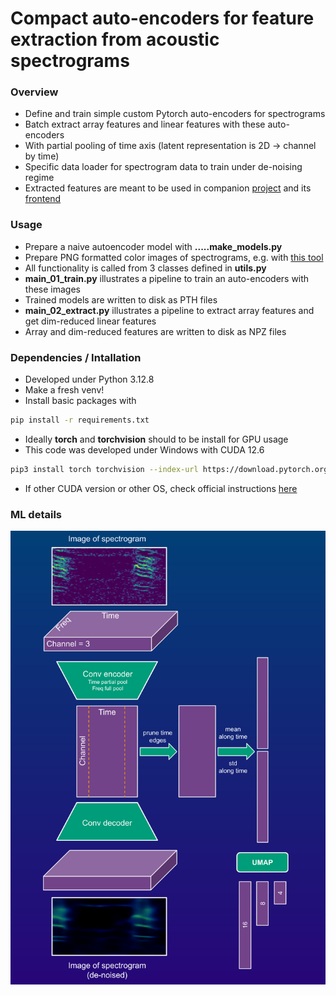 # Compact auto-encoders for feature extraction from acoustic spectrograms  

### Overview
* Define and train simple custom Pytorch auto-encoders for spectrograms
* Batch extract array features and linear features with these auto-encoders
* With partial pooling of time axis (latent representation is 2D -> channel by time)
* Specific data loader for spectrogram data to train under de-noising regime
* Extracted features are meant to be used in companion [project](https://github.com/sergezaugg/spectrogram_image_clustering) and its [frontend](https://spectrogram-image-clustering.streamlit.app/)

### Usage 
*  Prepare a naive autoencoder model with **.....make_models.py**
*  Prepare PNG formatted color images of spectrograms, e.g. with [this tool](https://github.com/sergezaugg/xeno_canto_organizer)
*  All functionality is called from 3 classes defined in **utils.py**
*  **main_01_train.py** illustrates a pipeline to train an auto-encoders with these images
*  Trained models are written to disk as PTH files 
*  **main_02_extract.py** illustrates a pipeline to extract array features and get dim-reduced linear features
*  Array and dim-reduced features are written to disk as NPZ files

### Dependencies / Intallation
* Developed under Python 3.12.8
* Make a fresh venv!
* Install basic packages with
```bash 
pip install -r requirements.txt
```
* Ideally **torch** and **torchvision** should to be install for GPU usage
* This code was developed under Windows with CUDA 12.6 
```bash 
pip3 install torch torchvision --index-url https://download.pytorch.org/whl/cu126
```
* If other CUDA version or other OS, check official instructions [here](https://pytorch.org/get-started/locally)

### ML details

![](pics/flow_chart_01.png)


